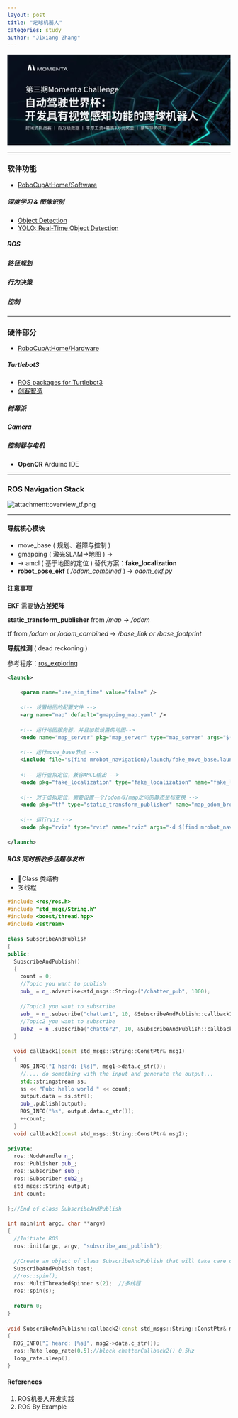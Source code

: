 ```yaml
---
layout: post
title: "足球机器人"
categories: study
author: "Jixiang Zhang"
---
```


![Momenta Challenge](/images/MC.jpeg)

------

### 软件功能

- [RoboCupAtHome/Software](https://github.com/RoboCupAtHome/AtHomeCommunityWiki/wiki/Software)


##### 深度学习 & 图像识别

- [Object Detection](https://handong1587.github.io/deep_learning/2015/10/09/object-detection.html)
- [YOLO: Real-Time Object Detection](https://pjreddie.com/darknet/yolo/)

##### ROS

##### 路径规划

##### 行为决策

##### 控制

------

### 硬件部分

- [RoboCupAtHome/Hardware](https://github.com/RoboCupAtHome/AtHomeCommunityWiki/wiki/Hardware)

##### Turtlebot3

- [ROS packages for Turtlebot3](https://github.com/ROBOTIS-GIT/turtlebot3)
- [创客智造](https://www.ncnynl.com/turtlebot3.html)


##### 树莓派

##### Camera

##### 控制器与电机

- **OpenCR** Arduino IDE

------

### ROS Navigation Stack

![attachment:overview_tf.png](http://wiki.ros.org/navigation/Tutorials/RobotSetup?action=AttachFile&do=get&target=overview_tf_small.png)

------

#### 导航核心模块

- move_base ( 规划、避障与控制 )
- gmapping ( 激光SLAM$\to$地图 ) $\to$
- $\to$ amcl ( 基于地图的定位 ) 替代方案：**fake_localization**
- **robot_pose_ekf** ( */odom_combined* ) $\to$ *odom_ekf.py*

#### 注意事项

**EKF** 需要**协方差矩阵**

**static_transform_publisher** from */map* $\to$ */odom*

**tf** from */odom or /odom_combined* $\to$ */base_link or /base_footprint*

**导航推测** ( dead reckoning )

参考程序：[ros_exploring](https://github.com/huchunxu/ros_exploring)

```xml
<launch>

    <param name="use_sim_time" value="false" />

    <!-- 设置地图的配置文件 -->
    <arg name="map" default="gmapping_map.yaml" />

    <!-- 运行地图服务器，并且加载设置的地图-->
    <node name="map_server" pkg="map_server" type="map_server" args="$(find mrobot_navigation)/maps/$(arg map)"/>

    <!-- 运行move_base节点 -->
    <include file="$(find mrobot_navigation)/launch/fake_move_base.launch" />

    <!-- 运行虚拟定位，兼容AMCL输出 -->
    <node pkg="fake_localization" type="fake_localization" name="fake_localization" output="screen" />

    <!-- 对于虚拟定位，需要设置一个/odom与/map之间的静态坐标变换 -->
    <node pkg="tf" type="static_transform_publisher" name="map_odom_broadcaster" args="0 0 0 0 0 0 /map /odom 100" />

    <!-- 运行rviz -->
    <node pkg="rviz" type="rviz" name="rviz" args="-d $(find mrobot_navigation)/rviz/nav.rviz"/>

</launch>
```

##### ROS 同时接收多话题与发布

- Class 类结构
- 多线程

```c++
#include <ros/ros.h>  
#include "std_msgs/String.h"
#include <boost/thread.hpp>
#include <sstream>

class SubscribeAndPublish  
{  
public:  
  SubscribeAndPublish()  
  {  
    count = 0;
    //Topic you want to publish  
    pub_ = n_.advertise<std_msgs::String>("/chatter_pub", 1000);  

    //Topic1 you want to subscribe  
    sub_ = n_.subscribe("chatter1", 10, &SubscribeAndPublish::callback1, this); 
    //Topic2 you want to subscribe  
    sub2_ = n_.subscribe("chatter2", 10, &SubscribeAndPublish::callback2, this);  
  }  

  void callback1(const std_msgs::String::ConstPtr& msg1)  
  {  
    ROS_INFO("I heard: [%s]", msg1->data.c_str()); 
    //.... do something with the input and generate the output...
    std::stringstream ss;
    ss << "Pub: hello world " << count;
    output.data = ss.str();
    pub_.publish(output);
    ROS_INFO("%s", output.data.c_str()); 
    ++count; 
  }  
  void callback2(const std_msgs::String::ConstPtr& msg2); 

private:  
  ros::NodeHandle n_;   
  ros::Publisher pub_;  
  ros::Subscriber sub_;
  ros::Subscriber sub2_; 
  std_msgs::String output;
  int count; 

};//End of class SubscribeAndPublish  

int main(int argc, char **argv)  
{  
  //Initiate ROS  
  ros::init(argc, argv, "subscribe_and_publish");  

  //Create an object of class SubscribeAndPublish that will take care of everything  
  SubscribeAndPublish test;  
  //ros::spin();
  ros::MultiThreadedSpinner s(2);  //多线程
  ros::spin(s);  

  return 0;  
}  

void SubscribeAndPublish::callback2(const std_msgs::String::ConstPtr& msg2)
{
  ROS_INFO("I heard: [%s]", msg2->data.c_str());
  ros::Rate loop_rate(0.5);//block chatterCallback2() 0.5Hz
  loop_rate.sleep();
}
```



#### References

1. ROS机器人开发实践
2. ROS By Example